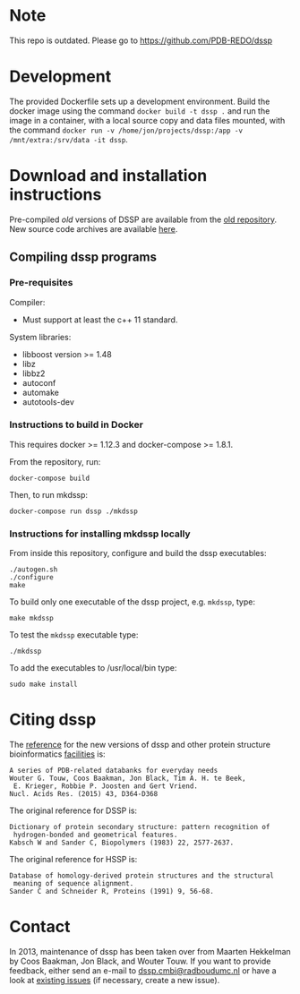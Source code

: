 # Note

This repo is outdated. Please go to https://github.com/PDB-REDO/dssp

# Development

The provided Dockerfile sets up a development environment. Build the docker
image using the command `docker build -t dssp .` and run the image in a
container, with a local source copy and data files mounted, with the command
`docker run -v /home/jon/projects/dssp:/app -v /mnt/extra:/srv/data -it dssp`.

# Download and installation instructions

Pre-compiled *old* versions of DSSP are available from the
[old repository][1]. New source code archives are available [here][2].

## Compiling dssp programs

### Pre-requisites

Compiler:
* Must support at least the c++ 11 standard.

System libraries:

* libboost version >= 1.48
* libz
* libbz2
* autoconf
* automake
* autotools-dev

### Instructions to build in Docker

This requires docker >= 1.12.3 and docker-compose >= 1.8.1.

From the repository, run:

    docker-compose build

Then, to run mkdssp:

    docker-compose run dssp ./mkdssp

### Instructions for installing mkdssp locally

From inside this repository, configure and build the dssp executables:

    ./autogen.sh
    ./configure
    make

To build only one executable of the dssp project, e.g. `mkdssp`, type:

    make mkdssp

To test the `mkdssp` executable type:

    ./mkdssp

To add the executables to /usr/local/bin type:

    sudo make install

# Citing dssp

The [reference][3] for the new versions of dssp and other protein structure
bioinformatics [facilities][4] is:

```
A series of PDB-related databanks for everyday needs
Wouter G. Touw, Coos Baakman, Jon Black, Tim A. H. te Beek,
 E. Krieger, Robbie P. Joosten and Gert Vriend.
Nucl. Acids Res. (2015) 43, D364-D368
```

The original reference for DSSP is:

```
Dictionary of protein secondary structure: pattern recognition of
 hydrogen-bonded and geometrical features.
Kabsch W and Sander C, Biopolymers (1983) 22, 2577-2637.
```

The original reference for HSSP is:

```
Database of homology-derived protein structures and the structural
 meaning of sequence alignment.
Sander C and Schneider R, Proteins (1991) 9, 56-68.
```

# Contact

In 2013, maintenance of dssp has been taken over from Maarten Hekkelman by
Coos Baakman, Jon Black, and Wouter Touw. If you want to provide feedback,
either send an e-mail to dssp.cmbi@radboudumc.nl or have a look at
[existing issues][5] (if necessary, create a new issue).


[1]: http://swift.cmbi.umcn.nl/gv/dssp/DSSP_5.html
[2]: https://github.com/cmbi/dssp/releases
[3]: http://dx.doi.org/10.1093/nar/gku1028
[4]: http://swift.cmbi.umcn.nl/gv/facilities/
[5]: https://github.com/cmbi/dssp/issues

